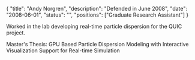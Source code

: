 {
	"title": "Andy Norgren",
	"description": "Defended in June 2008",
	"date": "2008-06-01",
	"status": "",
	"positions": ["Graduate Research Assistant"]
}

Worked in the lab developing real-time particle dispersion for the QUIC project.

Master's Thesis: GPU Based Particle Dispersion Modeling with Interactive Visualization Support for Real-time Simulation
